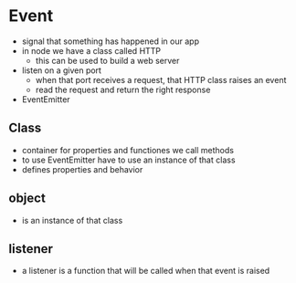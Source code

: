 # Event
* signal that something has happened in our app
* in node we have a class called HTTP
  * this can be used to build a web server
* listen on a given port
  * when that port receives a request, that HTTP class raises an event
  * read the request and return the right response
* EventEmitter

## Class
* container for properties and functiones we call methods
* to use EventEmitter have to use an instance of that class
* defines properties and behavior

## object
* is an instance of that class

## listener
* a listener is a function that will be called when that event is raised